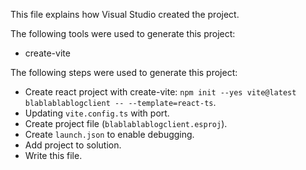This file explains how Visual Studio created the project.

The following tools were used to generate this project:
- create-vite

The following steps were used to generate this project:
- Create react project with create-vite: `npm init --yes vite@latest blablablablogclient -- --template=react-ts`.
- Updating `vite.config.ts` with port.
- Create project file (`blablablablogclient.esproj`).
- Create `launch.json` to enable debugging.
- Add project to solution.
- Write this file.
